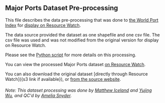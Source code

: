 ## Major Ports Dataset Pre-processing
This file describes the data pre-processing that was done to [the World Port Index](https://stats.oecd.org/Index.aspx?DataSetCode=MUNW) for [display on Resource Watch](https://resourcewatch.org/data/explore/31976299-3bd7-4926-acb0-8daadf7d9863).

The data source provided the dataset as one shapefile and one csv file. The csv file was used and was not modified from the original version for display on Resource Watch.

Please see the [Python script](https://github.com/resource-watch/data-pre-processing/blob/master/com_017_major_ports/com_017_major_ports_processing.py) for more details on this processing.

You can view the processed Major Ports dataset [on Resource Watch](https://resourcewatch.org/data/explore/31976299-3bd7-4926-acb0-8daadf7d9863).

You can also download the original dataset [directly through Resource Watch]({s3 link if available}), or [from the source website](https://msi.nga.mil/NGAPortal/MSI.portal?_nfpb=true&_pageLabel=msi_portal_page_62&pubCode=0015).

###### Note: This dataset processing was done by [Matthew Iceland](https://github.com/miceland2) and [Yujing Wu](https://www.wri.org/profile/yujing-wu), and QC'd by [Amelia Snyder](https://www.wri.org/profile/amelia-snyder).
